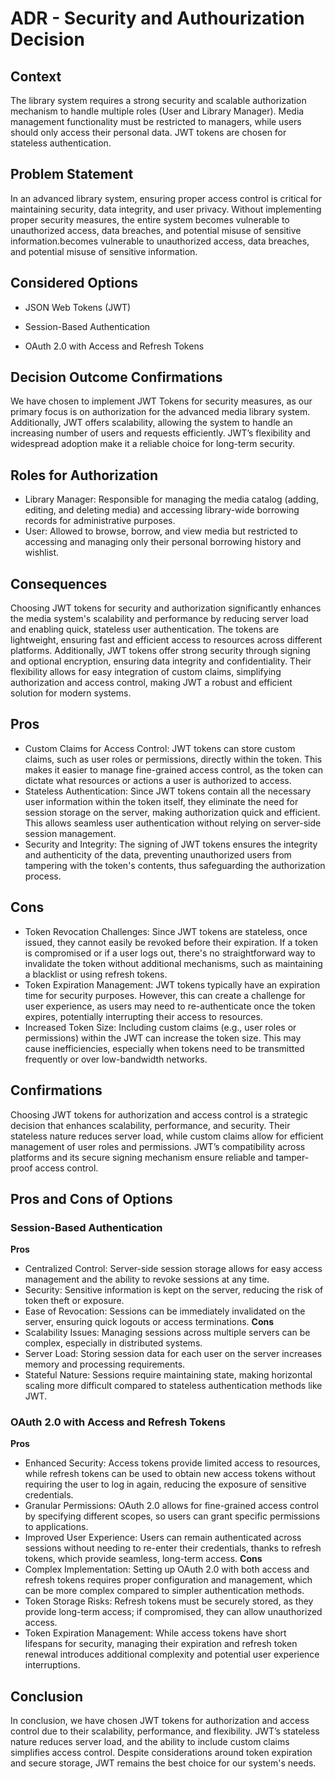 # ADR - Security and Authourization Decision

## Context 
The library system requires a strong security and scalable authorization mechanism to handle multiple roles (User and Library Manager). Media management functionality must be restricted to managers, while users should only access their personal data. JWT tokens are chosen for stateless authentication.

## Problem Statement
In an advanced library  system, ensuring proper access control is critical for maintaining security, data integrity, and user privacy. Without implementing proper security measures, the entire system becomes vulnerable to unauthorized access, data breaches, and potential misuse of sensitive information.becomes vulnerable to unauthorized access, data breaches, and potential misuse of sensitive information.

## Considered Options
- JSON Web Tokens (JWT)

- Session-Based Authentication

- OAuth 2.0 with Access and Refresh Tokens

## Decision Outcome Confirmations
We have chosen to implement JWT Tokens for security measures, as our primary focus is on authorization for the advanced media library system. Additionally, JWT offers scalability, allowing the system to handle an increasing number of users and requests efficiently. JWT’s flexibility and widespread adoption make it a reliable choice for long-term security.

## Roles for Authorization

- Library Manager: Responsible for managing the media catalog (adding, editing, and deleting media) and accessing library-wide borrowing records for administrative purposes.
- User: Allowed to browse, borrow, and view media but restricted to accessing and managing only their personal borrowing history and wishlist.

## Consequences

Choosing JWT tokens for security and authorization significantly enhances the media system's scalability and performance by reducing server load and enabling quick, stateless user authentication. The tokens are lightweight, ensuring fast and efficient access to resources across different platforms. Additionally, JWT tokens offer strong security through signing and optional encryption, ensuring data integrity and confidentiality. Their flexibility allows for easy integration of custom claims, simplifying authorization and access control, making JWT a robust and efficient solution for modern systems.

## Pros
- Custom Claims for Access Control: JWT tokens can store custom claims, such as user roles or permissions, directly within the token. This makes it easier to manage fine-grained access control, as the token can dictate what resources or actions a user is authorized to access.
- Stateless Authentication: Since JWT tokens contain all the necessary user information within the token itself, they eliminate the need for session storage on the server, making authorization quick and efficient. This allows seamless user authentication without relying on server-side session management.
- Security and Integrity: The signing of JWT tokens ensures the integrity and authenticity of the data, preventing unauthorized users from tampering with the token's contents, thus safeguarding the authorization process.

## Cons
- Token Revocation Challenges: Since JWT tokens are stateless, once issued, they cannot easily be revoked before their expiration. If a token is compromised or if a user logs out, there's no straightforward way to invalidate the token without additional mechanisms, such as maintaining a blacklist or using refresh tokens.
- Token Expiration Management: JWT tokens typically have an expiration time for security purposes. However, this can create a challenge for user experience, as users may need to re-authenticate once the token expires, potentially interrupting their access to resources.
- Increased Token Size: Including custom claims (e.g., user roles or permissions) within the JWT can increase the token size. This may cause inefficiencies, especially when tokens need to be transmitted frequently or over low-bandwidth networks.

## Confirmations
Choosing JWT tokens for authorization and access control is a strategic decision that enhances scalability, performance, and security. Their stateless nature reduces server load, while custom claims allow for efficient management of user roles and permissions. JWT’s compatibility across platforms and its secure signing mechanism ensure reliable and tamper-proof access control. 

## Pros and Cons of Options
### Session-Based Authentication
**Pros**
- Centralized Control: Server-side session storage allows for easy access management and the ability to revoke sessions at any time.
- Security: Sensitive information is kept on the server, reducing the risk of token theft or exposure.
- Ease of Revocation: Sessions can be immediately invalidated on the server, ensuring quick logouts or access terminations.
**Cons**
- Scalability Issues: Managing sessions across multiple servers can be complex, especially in distributed systems.
- Server Load: Storing session data for each user on the server increases memory and processing requirements.
- Stateful Nature: Sessions require maintaining state, making horizontal scaling more difficult compared to stateless authentication methods like JWT.
### OAuth 2.0 with Access and Refresh Tokens
**Pros**
- Enhanced Security: Access tokens provide limited access to resources, while refresh tokens can be used to obtain new access tokens without requiring the user to log in again, reducing the exposure of sensitive credentials.
- Granular Permissions: OAuth 2.0 allows for fine-grained access control by specifying different scopes, so users can grant specific permissions to applications.
- Improved User Experience: Users can remain authenticated across sessions without needing to re-enter their credentials, thanks to refresh tokens, which provide seamless, long-term access.
**Cons**
- Complex Implementation: Setting up OAuth 2.0 with both access and refresh tokens requires proper configuration and management, which can be more complex compared to simpler authentication methods.
- Token Storage Risks: Refresh tokens must be securely stored, as they provide long-term access; if compromised, they can allow unauthorized access.
- Token Expiration Management: While access tokens have short lifespans for security, managing their expiration and refresh token renewal introduces additional complexity and potential user experience interruptions.

## Conclusion
In conclusion, we have chosen JWT tokens for authorization and access control due to their scalability, performance, and flexibility. JWT’s stateless nature reduces server load, and the ability to include custom claims simplifies access control. Despite considerations around token expiration and secure storage, JWT remains the best choice for our system's needs.






